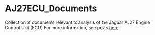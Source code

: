 # AJ27ECU_Documents
Collection of documents relevant to analysis of the Jaguar AJ27 Engine Control Unit (ECU)
For more information, see posts [here](https://chirpy8.github.io)
